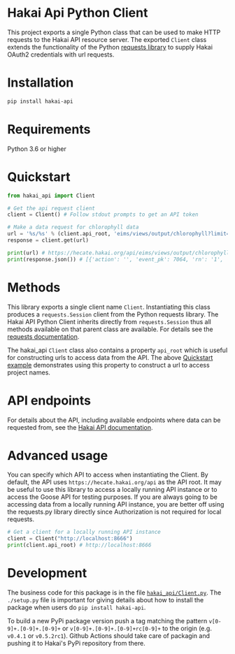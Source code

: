# Hakai Api Python Client

This project exports a single Python class that can be used to make HTTP requests to the Hakai API resource server.
The exported `Client` class extends the functionality of the Python [requests library](https://docs.python-requests.org/en/master/) to supply Hakai OAuth2 credentials with url requests.

# Installation

```bash
pip install hakai-api
```

# Requirements
Python 3.6 or higher

# Quickstart

```python
from hakai_api import Client

# Get the api request client
client = Client() # Follow stdout prompts to get an API token

# Make a data request for chlorophyll data
url = '%s/%s' % (client.api_root, 'eims/views/output/chlorophyll?limit=50')
response = client.get(url)

print(url) # https://hecate.hakai.org/api/eims/views/output/chlorophyll...
print(response.json()) # [{'action': '', 'event_pk': 7064, 'rn': '1', 'date': '2012-05-17', 'work_area': 'CALVERT'...
```

# Methods

This library exports a single client name `Client`. Instantiating this class produces a `requests.Session` client from the Python requests library. The Hakai API Python Client inherits directly from `requests.Session` thus all methods available on that parent class are available. For details see the [requests documentation](http://docs.python-requests.org/).

The hakai_api `Client` class also contains a property `api_root` which is useful for constructing urls to access data from the API. The above [Quickstart example](#quickstart) demonstrates using this property to construct a url to access project names.

# API endpoints

For details about the API, including available endpoints where data can be requested from, see the [Hakai API documentation](https://github.com/HakaiInstitute/hakai-api).

# Advanced usage

You can specify which API to access when instantiating the Client. By default, the API uses `https://hecate.hakai.org/api` as the API root. It may be useful to use this library to access a locally running API instance or to access the Goose API for testing purposes. If you are always going to be accessing data from a locally running API instance, you are better off using the requests.py library directly since Authorization is not required for local requests.

```python
# Get a client for a locally running API instance
client = Client("http://localhost:8666")
print(client.api_root) # http://localhost:8666
```

# Development
The business code for this package is in the file [`hakai_api/Client.py`](hakai_api/Client.py).
The `./setup.py` file is important for giving details about how to install the package when users do `pip install hakai-api`.

To build a new PyPi package version push a tag matching the pattern `v[0-9]+.[0-9]+.[0-9]+` or `v[0-9]+.[0-9]+.[0-9]+rc[0-9]+` to the origin (e.g. `v0.4.1` or `v0.5.2rc1`).
Github Actions should take care of packagin and pushing it to Hakai's PyPi repository from there.

